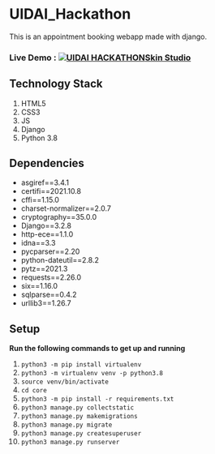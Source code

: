 # UIDAI_Hackathon

This is an appointment booking webapp made with django.

### Live Demo : [![UIDAI HACKATHON](./core/static/images/favicon.ico)Skin Studio](/#)


## Technology Stack

1. HTML5
2. CSS3
3. JS
4. Django
5. Python 3.8


## Dependencies

- asgiref==3.4.1
- certifi==2021.10.8
- cffi==1.15.0
- charset-normalizer==2.0.7
- cryptography==35.0.0
- Django==3.2.8
- http-ece==1.1.0
- idna==3.3
- pycparser==2.20
- python-dateutil==2.8.2
- pytz==2021.3
- requests==2.26.0
- six==1.16.0
- sqlparse==0.4.2
- urllib3==1.26.7

## Setup

**Run the following commands to get up and running**

1. `python3 -m pip install virtualenv`
2. `python3 -m virtualenv venv -p python3.8`
3. `source venv/bin/activate`
3. `cd core`
4. `python3 -m pip install -r requirements.txt`
5. `python3 manage.py collectstatic`
6. `python3 manage.py makemigrations`
7. `python3 manage.py migrate`
8. `python3 manage.py createsuperuser`
9. `python3 manage.py runserver`